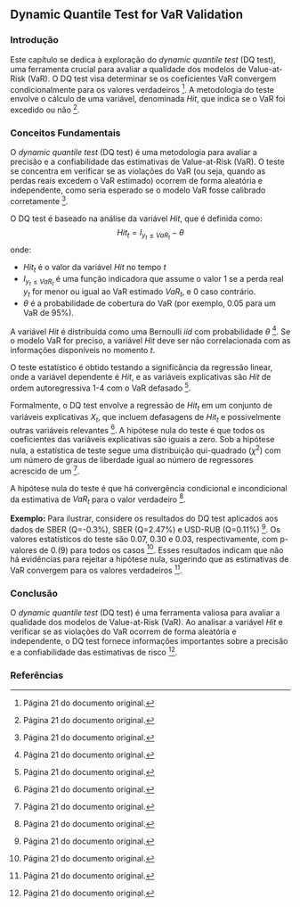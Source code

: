 ## Dynamic Quantile Test for VaR Validation

### Introdução
Este capítulo se dedica à exploração do *dynamic quantile test* (DQ test), uma ferramenta crucial para avaliar a qualidade dos modelos de Value-at-Risk (VaR). O DQ test visa determinar se os coeficientes VaR convergem condicionalmente para os valores verdadeiros [^21]. A metodologia do teste envolve o cálculo de uma variável, denominada *Hit*, que indica se o VaR foi excedido ou não [^21].

### Conceitos Fundamentais
O *dynamic quantile test* (DQ test) é uma metodologia para avaliar a precisão e a confiabilidade das estimativas de Value-at-Risk (VaR). O teste se concentra em verificar se as violações do VaR (ou seja, quando as perdas reais excedem o VaR estimado) ocorrem de forma aleatória e independente, como seria esperado se o modelo VaR fosse calibrado corretamente [^21].

O DQ test é baseado na análise da variável *Hit*, que é definida como:
$$
Hit_t = I_{y_t \le VaR_t} - \theta
$$
onde:
- $Hit_t$ é o valor da variável *Hit* no tempo *t*
- $I_{y_t \le VaR_t}$ é uma função indicadora que assume o valor 1 se a perda real $y_t$ for menor ou igual ao VaR estimado $VaR_t$, e 0 caso contrário.
- $\theta$ é a probabilidade de cobertura do VaR (por exemplo, 0.05 para um VaR de 95%).

A variável *Hit* é distribuída como uma Bernoulli *iid* com probabilidade $\theta$ [^21]. Se o modelo VaR for preciso, a variável *Hit* deve ser não correlacionada com as informações disponíveis no momento *t*.

O teste estatístico é obtido testando a significância da regressão linear, onde a variável dependente é *Hit*, e as variáveis explicativas são *Hit* de ordem autoregressiva 1-4 com o VaR defasado [^21].

Formalmente, o DQ test envolve a regressão de $Hit_t$ em um conjunto de variáveis explicativas $X_t$, que incluem defasagens de $Hit_t$ e possivelmente outras variáveis relevantes [^21]. A hipótese nula do teste é que todos os coeficientes das variáveis explicativas são iguais a zero. Sob a hipótese nula, a estatística de teste segue uma distribuição qui-quadrado ($\chi^2$) com um número de graus de liberdade igual ao número de regressores acrescido de um [^21].

A hipótese nula do teste é que há convergência condicional e incondicional da estimativa de $VaR_t$ para o valor verdadeiro [^21].

**Exemplo:**
Para ilustrar, considere os resultados do DQ test aplicados aos dados de SBER (Q=-0.3%), SBER (Q=2.47%) e USD-RUB (Q=0.11%) [^21]. Os valores estatísticos do teste são 0.07, 0.30 e 0.03, respectivamente, com p-valores de 0.(9) para todos os casos [^21]. Esses resultados indicam que não há evidências para rejeitar a hipótese nula, sugerindo que as estimativas de VaR convergem para os valores verdadeiros [^21].

### Conclusão
O *dynamic quantile test* (DQ test) é uma ferramenta valiosa para avaliar a qualidade dos modelos de Value-at-Risk (VaR). Ao analisar a variável *Hit* e verificar se as violações do VaR ocorrem de forma aleatória e independente, o DQ test fornece informações importantes sobre a precisão e a confiabilidade das estimativas de risco [^21].

### Referências
[^21]: Página 21 do documento original.

<!-- END -->